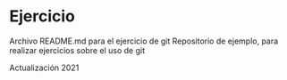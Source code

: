 # Ejercicio

Archivo README.md para el ejercicio de git
Repositorio de ejemplo, para realizar ejercicios sobre el uso de git

Actualización 2021
